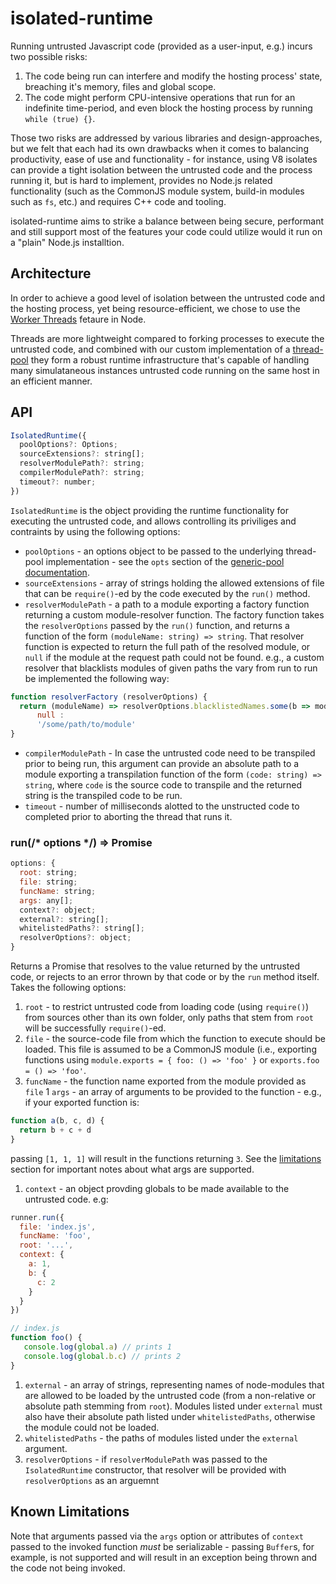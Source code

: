 # isolated-runtime

Running untrusted Javascript code (provided as a user-input, e.g.) incurs two possible risks:
1. The code being run can interfere and modify the hosting process' state, breaching it's memory, files and global scope.
1. The code might perform CPU-intensive operations that run for an indefinite time-period, and even block the hosting process by running `while (true) {}`.

Those two risks are addressed by various libraries and design-approaches, but we felt that each had its own drawbacks when it comes to balancing productivity, ease of use and functionality - for instance, using V8 isolates can provide a tight isolation between the untrusted code and the process running it, but is hard to implement, provides no Node.js related functionality (such as the CommonJS module system, build-in modules such as `fs`, etc.) and requires C++ code and tooling.

isolated-runtime  aims to strike a balance between being secure, performant and still support most of the features your code could utilize would it run on a "plain" Node.js installtion.

## Architecture

In order to achieve a good level of isolation between the untrusted code and the hosting process, yet being resource-efficient, we chose to use the [Worker Threads](https://nodejs.org/api/worker_threads.html) fetaure in Node. 

Threads are more lightweight compared to forking processes to execute the untrusted code, and combined with our custom implementation of a [thread-pool](../thread-pool-node) they form a robust runtime infrastructure that's capable of handling many simulataneous instances untrusted code running on the same host in an efficient manner.

## API

```js
IsolatedRuntime({
  poolOptions?: Options;
  sourceExtensions?: string[];
  resolverModulePath?: string;
  compilerModulePath?: string;
  timeout?: number;
})
```

`IsolatedRuntime` is the object providing the runtime functionality for executing the untrusted code, and allows controlling its priviliges and contraints by using the following options:

* `poolOptions` - an options object to be passed to the underlying thread-pool implementation - see the `opts` section of the [generic-pool documentation](https://www.npmjs.com/package/generic-pool).
* `sourceExtensions` - array of strings holding the allowed extensions of file that can be `require()`-ed by the code executed by the `run()` method.
* `resolverModulePath` - a path to a module exporting a factory function returning a custom module-resolver function. The factory function takes the `resolverOptions` passed by the `run()` function, and returns a function of the form `(moduleName: string) => string`. That resolver function is expected to return the full path of the resolved module, or `null` if the module at the request path could not be found. e.g., a custom resolver that blacklists modules of given paths the vary from run to run be implemented the following way:
```js
function resolverFactory (resolverOptions) {
  return (moduleName) => resolverOptions.blacklistedNames.some(b => moduleName.contains(b)) ? 
      null : 
      '/some/path/to/module'
}
```
* `compilerModulePath` - In case the untrusted code need to be transpiled prior to being run, this argument can provide an absolute path to a module exporting a transpilation function of the form `(code: string) => string`, where `code` is the source code to transpile and the returned string is the transpiled code to be run.
* `timeout` - number of milliseconds alotted to the unstructed code to completed prior to aborting the thread that runs it.
  
### run(/* options */) => Promise<any>
```js
options: {
  root: string;
  file: string;
  funcName: string;
  args: any[];
  context?: object;
  external?: string[];
  whitelistedPaths?: string[];
  resolverOptions?: object;
}
```

Returns a Promise that resolves to the value returned by the untrusted code, or rejects to an error thrown by that code or by the `run` method itself. Takes the following options:

1. `root` - to restrict untrusted code from loading code (using `require()`) from sources other than its own folder,  only paths that stem from `root` will be successfully `require()`-ed.
1. `file` - the source-code file from which the function to execute should be loaded. This file is assumed to be a CommonJS module (i.e., exporting functions using `module.exports = { foo: () => 'foo' }` or `exports.foo = () => 'foo'`.
1. `funcName` - the function name exported from the module provided as `file`
1 `args` - an array of arguments to be provided to the function - e.g., if your exported function is:
```js
function a(b, c, d) {
  return b + c + d
}  
```
passing `[1, 1, 1]` will result in the functions returning `3`. See the [limitations](#known-limitations) section for important notes about what args are supported.
1. `context` - an object provding globals to be made available to the untrusted code. e.g:
```js
runner.run({
  file: 'index.js',
  funcName: 'foo',
  root: '...',
  context: {
    a: 1,
    b: {
      c: 2
    }
  }
})

// index.js
function foo() {
   console.log(global.a) // prints 1
   console.log(global.b.c) // prints 2
}
```
1. `external` - an array of strings, representing names of node-modules that are allowed to be loaded by the untrusted code (from a non-relative or absolute path stemming from `root`). Modules listed under `external` must also have their absolute path listed under `whitelistedPaths`, otherwise the module could not be loaded.
1. `whitelistedPaths` - the paths of modules listed under the `external` argument.
1. `resolverOptions` - if `resolverModulePath` was passed to the `IsolatedRuntime` constructor, that resolver will be provided with `resolverOptions` as an arguemnt 

## Known Limitations
Note that arguments passed via the `args` option or attributes of `context` passed to the invoked function *must* be serializable - passing `Buffer`s, for example, is not supported and will result in an exception being thrown and the code not being invoked.
